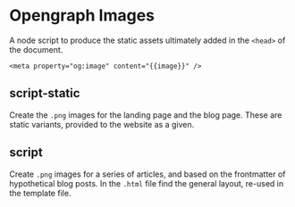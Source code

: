 # Opengraph Images

A node script to produce the static assets ultimately added in the `<head>` of the document.

```njk
<meta property="og:image" content="{{image}}" />
```

## script-static

Create the `.png` images for the landing page and the blog page. These are static variants, provided to the website as a given.

## script

Create `.png` images for a series of articles, and based on the frontmatter of hypothetical blog posts. In the `.html` file find the general layout, re-used in the template file.
